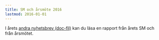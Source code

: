 ```yaml
---
title: SM och årsmöte 2016
lastmod: 2016-01-01
---
```


I årets [andra nyhetsbrev (doc-fil)](/file/nyhetsbrev/2_2016_nyhetsbrev_sssf.doc) kan du läsa en rapport från årets SM och från årsmötet.